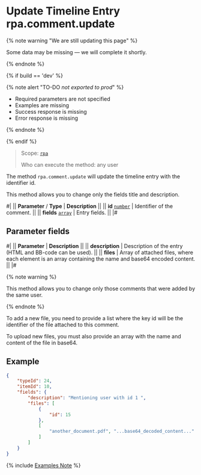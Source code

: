 # Update Timeline Entry rpa.comment.update

{% note warning "We are still updating this page" %}

Some data may be missing — we will complete it shortly.

{% endnote %}

{% if build == 'dev' %}

{% note alert "TO-DO _not exported to prod_" %}

- Required parameters are not specified
- Examples are missing
- Success response is missing
- Error response is missing

{% endnote %}

{% endif %}

> Scope: [`rpa`](../../../scopes/permissions.md)
>
> Who can execute the method: any user

The method `rpa.comment.update` will update the timeline entry with the identifier id.

This method allows you to change only the fields title and description.

#|
|| **Parameter** / **Type** | **Description** ||
|| **id** 
[`number`](../../../data-types.md) | Identifier of the comment. ||
|| **fields** 
[`array`](../../../data-types.md) | Entry fields. ||
|#

## Parameter fields

#|
|| **Parameter** | **Description** ||
|| **description** | Description of the entry (HTML and BB-code can be used). ||
|| **files** | Array of attached files, where each element is an array containing the name and base64 encoded content. ||
|#

{% note warning %}

This method allows you to change only those comments that were added by the same user.

{% endnote %}

To add a new file, you need to provide a list where the key id will be the identifier of the file attached to this comment.

To upload new files, you must also provide an array with the name and content of the file in base64.

## Example

```json
{
    "typeId": 24,
    "itemId": 10,
    "fields": {
        "description": "Mentioning user with id 1 ",
        "files": [
            {
                "id": 15
            },
            [
                "another_document.pdf", "...base64_decoded_content..."
            ]
        ]
    }
}
```

{% include [Examples Note](../../../../_includes/examples.md) %}